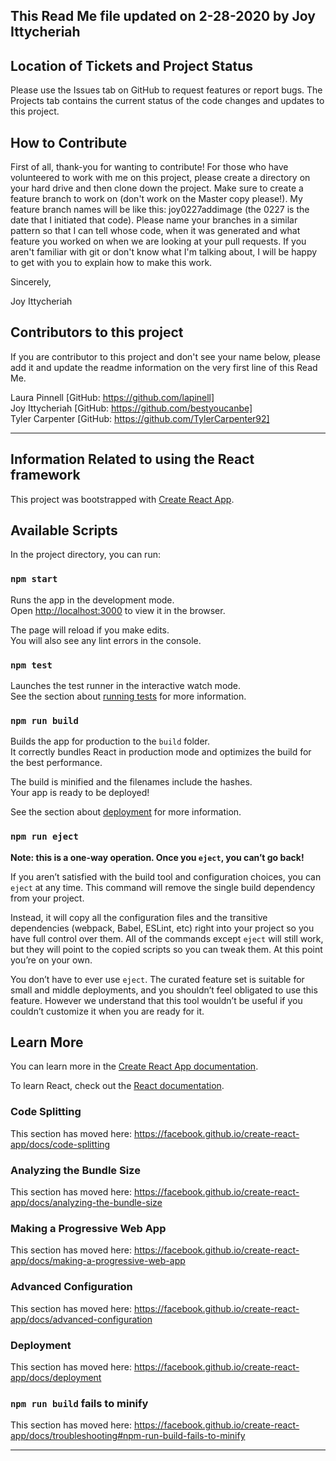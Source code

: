 ## This Read Me file updated on 2-28-2020 by Joy Ittycheriah

## Location of Tickets and Project Status

Please use the Issues tab on GitHub to request features or report bugs.  The Projects tab contains the current status of the code changes and updates to this project.

## How to Contribute

First of all, thank-you for wanting to contribute!  For those who have volunteered to work with me on this project, please create a directory on your hard drive and then clone down the project.  Make sure to create a feature branch to work on (don't work on the Master copy please!). My feature branch names will be like this:  joy0227addimage (the 0227 is the date that I initiated that code).  Please name your branches in a similar pattern so that I can tell whose code, when it was generated and what feature you worked on when we are looking at your pull requests.  If you aren't familiar with git or don't know what I'm talking about, I will be happy to get with you to explain how to make this work.

Sincerely,

Joy Ittycheriah

## Contributors to this project

If you are contributor to this project and don't see your name below, please add it and update the readme information on the very first line of this Read Me.

Laura Pinnell [GitHub:  https://github.com/lapinell]  
Joy Ittycheriah [GitHub:  https://github.com/bestyoucanbe]  
Tyler Carpenter [GitHub:  https://github.com/TylerCarpenter92]  

----------------------------------------------------------------------------------------------------

## Information Related to using the React framework

This project was bootstrapped with [Create React App](https://github.com/facebook/create-react-app).

## Available Scripts

In the project directory, you can run:

### `npm start`

Runs the app in the development mode.<br />
Open [http://localhost:3000](http://localhost:3000) to view it in the browser.

The page will reload if you make edits.<br />
You will also see any lint errors in the console.

### `npm test`

Launches the test runner in the interactive watch mode.<br />
See the section about [running tests](https://facebook.github.io/create-react-app/docs/running-tests) for more information.

### `npm run build`

Builds the app for production to the `build` folder.<br />
It correctly bundles React in production mode and optimizes the build for the best performance.

The build is minified and the filenames include the hashes.<br />
Your app is ready to be deployed!

See the section about [deployment](https://facebook.github.io/create-react-app/docs/deployment) for more information.

### `npm run eject`

**Note: this is a one-way operation. Once you `eject`, you can’t go back!**

If you aren’t satisfied with the build tool and configuration choices, you can `eject` at any time. This command will remove the single build dependency from your project.

Instead, it will copy all the configuration files and the transitive dependencies (webpack, Babel, ESLint, etc) right into your project so you have full control over them. All of the commands except `eject` will still work, but they will point to the copied scripts so you can tweak them. At this point you’re on your own.

You don’t have to ever use `eject`. The curated feature set is suitable for small and middle deployments, and you shouldn’t feel obligated to use this feature. However we understand that this tool wouldn’t be useful if you couldn’t customize it when you are ready for it.

## Learn More

You can learn more in the [Create React App documentation](https://facebook.github.io/create-react-app/docs/getting-started).

To learn React, check out the [React documentation](https://reactjs.org/).

### Code Splitting

This section has moved here: https://facebook.github.io/create-react-app/docs/code-splitting

### Analyzing the Bundle Size

This section has moved here: https://facebook.github.io/create-react-app/docs/analyzing-the-bundle-size

### Making a Progressive Web App

This section has moved here: https://facebook.github.io/create-react-app/docs/making-a-progressive-web-app

### Advanced Configuration

This section has moved here: https://facebook.github.io/create-react-app/docs/advanced-configuration

### Deployment

This section has moved here: https://facebook.github.io/create-react-app/docs/deployment

### `npm run build` fails to minify

This section has moved here: https://facebook.github.io/create-react-app/docs/troubleshooting#npm-run-build-fails-to-minify

----------------------------------------------------------------------------------------------------
